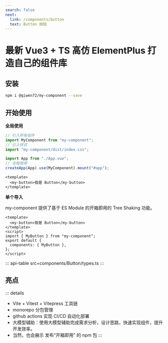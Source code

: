 ```yaml
---
search: false
next:
  link: /components/button
  text: Button 按钮
---
```


# 最新 Vue3 + TS 高仿 ElementPlus 打造自己的组件库

## 安装

```bash
npm i @qiwen72/my-component --save
```

## 开始使用

**全局使用**

```js
// 引入所有组件
import MyComponent from "my-component";
// 引入样式
import "my-component/dist/index.css";

import App from "./App.vue";
// 全局使用
createApp(App).use(MyComponent).mount("#app");
```

```vue
<template>
  <my-button>我是 Button</my-button>
</template>
```

**单个导入**

my-component 提供了基于 ES Module 的开箱即用的 Tree Shaking 功能。

```vue
<template>
  <my-button>我是 Button</my-button>
</template>
<script>
import { MyButton } from "my-component";
export default {
  components: { MyButton },
};
</script>
```

::: api-table src=components/Button/types.ts
:::

## 亮点

::: details

- Vite + Vitest + Vitepress 工具链
- monorepo 分包管理
- github actions 实现 CI/CD 自动化部署
- 大模型辅助：使用大模型辅助完成需求分析，设计思路，快速实现组件，提升开发效率。
- 当然，也会展示 发布“开箱即用” 的 npm 包
  :::
